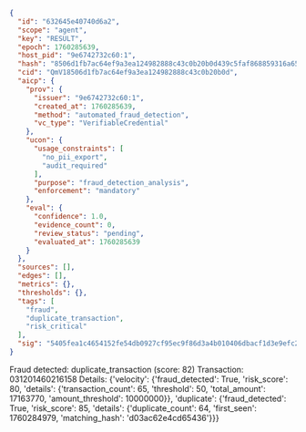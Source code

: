 ```json
{
  "id": "632645e40740d6a2",
  "scope": "agent",
  "key": "RESULT",
  "epoch": 1760285639,
  "host_pid": "9e6742732c60:1",
  "hash": "8506d1fb7ac64ef9a3ea124982888c43c0b20b0d439c5faf868859316a655dbe",
  "cid": "QmV18506d1fb7ac64ef9a3ea124982888c43c0b20b0d",
  "aicp": {
    "prov": {
      "issuer": "9e6742732c60:1",
      "created_at": 1760285639,
      "method": "automated_fraud_detection",
      "vc_type": "VerifiableCredential"
    },
    "ucon": {
      "usage_constraints": [
        "no_pii_export",
        "audit_required"
      ],
      "purpose": "fraud_detection_analysis",
      "enforcement": "mandatory"
    },
    "eval": {
      "confidence": 1.0,
      "evidence_count": 0,
      "review_status": "pending",
      "evaluated_at": 1760285639
    }
  },
  "sources": [],
  "edges": [],
  "metrics": {},
  "thresholds": {},
  "tags": [
    "fraud",
    "duplicate_transaction",
    "risk_critical"
  ],
  "sig": "5405fea1c4654152fe54db0927cf95ec9f86d3a4b010406dbacf1d3e9efc26a9"
}
```

Fraud detected: duplicate_transaction (score: 82)
Transaction: 031201460216158
Details: {'velocity': {'fraud_detected': True, 'risk_score': 80, 'details': {'transaction_count': 65, 'threshold': 50, 'total_amount': 17163770, 'amount_threshold': 10000000}}, 'duplicate': {'fraud_detected': True, 'risk_score': 85, 'details': {'duplicate_count': 64, 'first_seen': 1760284979, 'matching_hash': 'd03ac62e4cd65436'}}}